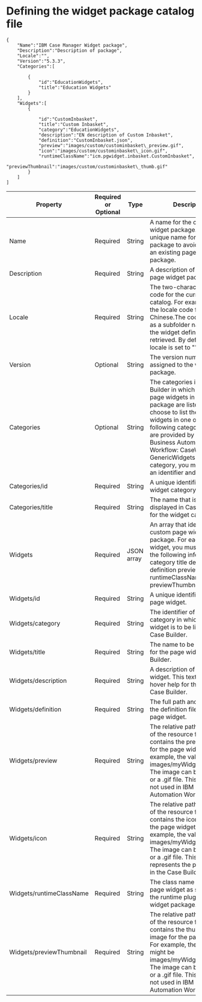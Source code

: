 # Defining the widget package catalog file

```
{
    "Name":"IBM Case Manager Widget package",
    "Description":"Description of package",
    "Locale":"",
    "Version":"5.3.3",
    "Categories":[
        
        {
            "id":"EducationWidgets",
            "title":"Education Widgets"
        } 
    ],
    "Widgets":[
        {

            "id":"CustomInbasket",
            "title":"Custom Inbasket",
            "category":"EducationWidgets",
            "description":"EN description of Custom Inbasket",
            "definition":"CustomInbasket.json",
            "preview":"images/custom/custominbasket\_preview.gif",
            "icon":"images/custom/custominbasket\_icon.gif",
            "runtimeClassName":"icm.pgwidget.inbasket.CustomInbasket",
            "previewThumbnail":"images/custom/custominbasket\_thumb.gif"
        } 
    ]
]
```

| Property                 | Required or Optional   | Type       | Description                                                                                                                                                                                                                                                                                                              |
|--------------------------|------------------------|------------|--------------------------------------------------------------------------------------------------------------------------------------------------------------------------------------------------------------------------------------------------------------------------------------------------------------------------|
| Name                     | Required               | String     | A name for the custom page widget package. Specify a unique name for the package to avoid overriding an existing page widget package.                                                                                                                                                                                    |
| Description              | Required               | String     | A description of the custom page widget package.                                                                                                                                                                                                                                                                         |
| Locale                   | Required               | String     | The two-character locale code for the current catalog. For example, zh is the locale code for simple Chinese.The code is added as a subfolder name when the widget definition file is retrieved. By default, the locale is set to "".                                                                                    |
| Version                  | Optional               | String     | The version number that is assigned to the widget package.                                                                                                                                                                                                                                                               |
| Categories               | Optional               | String     | The categories in Case Builder in which the custom page widgets in this package are listed.You can choose to list the page widgets in one of the following categories, which are provided by IBM® Business Automation Workflow: CaseWidgets GenericWidgets  For each category, you must provide an identifier and title. |
| Categories/id            | Required               | String     | A unique identifier for the widget category.                                                                                                                                                                                                                                                                             |
| Categories/title         | Required               | String     | The name that is to be displayed in Case Builder for the widget category.                                                                                                                                                                                                                                                |
| Widgets                  | Required               | JSON array | An array that identifies the custom page widgets in this package. For each page widget, you must provide the following information: id category title description definition preview icon runtimeClassName previewThumbnail                                                                                              |
| Widgets/id               | Required               | String     | A unique identifier for the page widget.                                                                                                                                                                                                                                                                                 |
| Widgets/category         | Required               | String     | The identifier of the category in which the page widget is to be listed in Case Builder.                                                                                                                                                                                                                                 |
| Widgets/title            | Required               | String     | The name to be displayed for the page widget in Case Builder.                                                                                                                                                                                                                                                            |
| Widgets/description      | Required               | String     | A description of the page widget. This text is used as hover help for the widget in Case Builder.                                                                                                                                                                                                                        |
| Widgets/definition       | Required               | String     | The full path and name of the definition file for the page widget.                                                                                                                                                                                                                                                       |
| Widgets/preview          | Required               | String     | The relative path and name of the resource file that contains the preview image for the page widget. For example, the value might be images/myWidget\_prv.png. The image can be a .png file or a .gif file. This image is not used in IBM Business Automation Workflow V5.2.                                              |
| Widgets/icon             | Required               | String     | The relative path and name of the resource file that contains the icon image for the page widget. For example, the value might be images/myWidget\_icon.png. The image can be a .png file or a .gif file. This image represents the page widget in the Case Builder palette.                                              |
| Widgets/runtimeClassName | Required               | String     | The class name for the page widget as specified in the runtime plug-in for the widget package.                                                                                                                                                                                                                           |
| Widgets/previewThumbnail | Required               | String     | The relative path and name of the resource file that contains the thumbnail image for the page widget. For example, the value might be images/myWidget\_thnl.png. The image can be a .png file or a .gif file. This image is not used in IBM Business Automation Workflow V5.2.                                           |